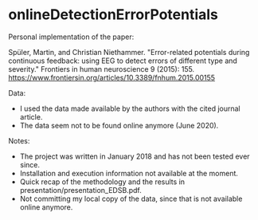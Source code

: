 # onlineDetectionErrorPotentials

Personal implementation of the paper:

Spüler, Martin, and Christian Niethammer. "Error-related potentials during continuous feedback: using EEG to detect errors of different type and severity." Frontiers in human neuroscience 9 (2015): 155.
https://www.frontiersin.org/articles/10.3389/fnhum.2015.00155


Data:

* I used the data made available by the authors with the cited journal article.
* The data seem not to be found online anymore (June 2020).


Notes: 

* The project was written in January 2018 and has not been tested ever since. 
* Installation and execution information not available at the moment.
* Quick recap of the methodology and the results in presentation/presentation_EDSB.pdf.
* Not committing my local copy of the data, since that is not available online anymore. 
